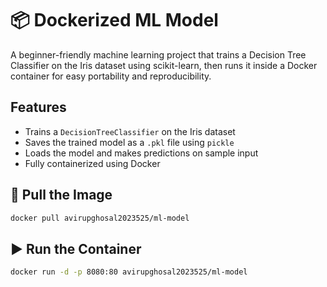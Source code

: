 # 📦 Dockerized ML Model

A beginner-friendly machine learning project that trains a Decision Tree Classifier on the Iris dataset using scikit-learn, then runs it inside a Docker container for easy portability and reproducibility.

##  Features

- Trains a `DecisionTreeClassifier` on the Iris dataset
- Saves the trained model as a `.pkl` file using `pickle`
- Loads the model and makes predictions on sample input
- Fully containerized using Docker

## 🚀 Pull the Image

```bash
docker pull avirupghosal2023525/ml-model
```
## ▶️ Run the Container

```bash
docker run -d -p 8080:80 avirupghosal2023525/ml-model
```
